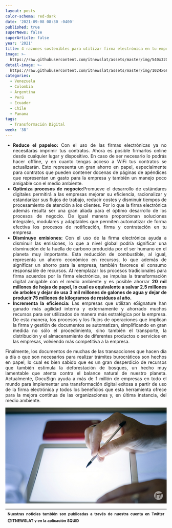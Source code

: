 ```yaml
---
layout: posts
color-schema: red-dark
date: '2021-09-08 08:30 -0400'
published: true
superNews: false
superArticle: false
year: '2021'
title: 4 razones sostenibles para utilizar firma electrónica en tu empresa
image: >-
  https://raw.githubusercontent.com/itnewslat/assets/master/img/540x320/Firma-Electronica-p.jpg
detail-image: >-
  https://raw.githubusercontent.com/itnewslat/assets/master/img/1024x680/Firma-Electronica-g.jpg
categories:
  - Venezuela
  - Colombia
  - Argentina
  - Perú
  - Ecuador
  - Chile
  - Panama
tags:
  - Transformación Digital
week: '38'
---
```

<ul style="text-align: justify;">
	<li><strong>Reduce el papeleo</strong><strong>: </strong>Con el uso de las firmas electrónicas ya no necesitarás imprimir tus contratos. Ahora es posible firmarlos online desde cualquier lugar y dispositivo. En caso de ser necesario lo podrás hacer offline, y en cuanto tengas acceso a WiFi tus contratos se actualizarán. Esto representa un gran ahorro en papel, especialmente para contratos que pueden contener docenas de páginas de apéndices que representan un gasto para la empresa y también un manejo poco amigable con el medio ambiente.</li>
	<li><strong>Optimiza procesos de negocio:</strong>Promueve el desarrollo de estándares digitales permitirá a las empresas mejorar su eficiencia, racionalizar y estandarizar sus flujos de trabajo, reducir costes y disminuir tiempos de procesamiento de atención a los clientes. Por lo que la firma electrónica además resulta ser una gran aliada para el óptimo desarrollo de los procesos de negocio. De igual manera proporcionan soluciones integrales, modulares y adaptables que permiten automatizar de forma efectiva los procesos de notificación, firma y contratación en tu empresa.</li>
	<li><strong>Disminuye emisiones</strong><strong>: </strong>Con el uso de la firma electrónica ayuda a disminuir las emisiones, lo que a nivel global podría significar una disminución de la huella de carbono producida por el ser humano en el planeta muy importante. Esta reducción de combustible, al igual, representa un ahorro económico en recursos, lo que además de significar un ahorro para la empresa, también favorece el consumo responsable de recursos. Al reemplazar los procesos tradicionales para firma acuerdos por la firma electrónica, se impulsa la transformación digital amigable con el medio ambiente y es posible ahorrar <strong>20 mil millones de hojas de papel, lo cual es equivalente a salvar 2.5 millones de arboles y dejar de usa 3 mil millones de galones de agua y dejar de producir 75 millones de kilogramos de residuos al año.</strong></li>
	<li><strong>Incrementa la eficiencia</strong><strong>: </strong>Las empresas que utilizan eSignature han ganado más agilidad interna y externamente y ahorrado muchos recursos para ser utilizados de manera más estratégica por la empresa. De esta manera, los procesos y los flujos de operaciones que implican la firma y gestión de documentos se automatizan, simplificando en gran medida no sólo el procedimiento, sino también el transporte, la distribución y el almacenamiento de diferentes productos o servicios en las empresas, volviendo más competitiva a la empresa.</li>
</ul>
<p style="text-align: justify;">Finalmente, los documentos de muchas de las transacciones que hacen día a día o que son necesarios para realizar trámites burocráticos son hechos en papel, lo cual es bien sabido que es un gran desperdicio de recursos que también estimula la deforestación de bosques, un hecho muy lamentable que atenta contra el balance natural de nuestro planeta. Actualmente, DocuSign ayuda a más de 1 millón de empresas en todo el mundo para implementar una transformación digital exitosa a partir de uso de la firma electrónica y todos los beneficios que esta herramienta ofrece para la mejora continua de las organizaciones y, en última instancia, del medio ambiente.</p>

![](https://raw.githubusercontent.com/itnewslat/assets/master/img/540x320/Firma-Electronica-p.jpg)

<table style="height: 42px;" width="569">
<tbody>
<tr>
<td style="text-align: justify;"><sub><strong>Nuestras noticias también son publicadas a través de nuestra cuenta en Twitter <a href="https://twitter.com/itnewslat?lang=es">@ITNEWSLAT</a> y en la aplicación <a href="https://squidapp.co/en/">SQUID</a></strong></sub></td>
</tr>
</tbody>
</table>
